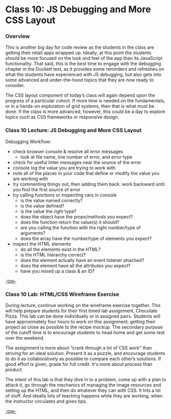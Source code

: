 <a id="top"></a>

# Class 10: JS Debugging and More CSS Layout

### Overview

This is another big day for code review as the students in the class are getting their retail apps wrapped up. Ideally, at this point the students should be more focused on the look and feel of the app than its JavaScript functionality. That said, this is the best time to engage with the debugging chapter in the Duckett text, as it provides some reminders and refreshes on what the students have experienced with JS debugging, but also gets into some advanced and under-the-hood topics that they are now ready to consider.

The CSS layout component of today’s class will again depend upon the progress of a particular cohort. If more time is needed on the fundamentals, or in a hands-on exploration of grid systems, then that is what must be done. If the class is more advanced, however, this could be a day to explore topics such as CSS frameworks or responsive design.

### Class 10 Lecture: JS Debugging and More CSS Layout

Debugging Workflow:
* check browser console & resolve all error messages
  * look at file name, line number of error, and error type
* check for useful linter messages near the source of the error
* console log the value you are trying to work with
* note all of the places in your code that define or modify the value you are working with
* try commenting things out, then adding them back. work backward until you find the first source of error
* try calling functions or inspecting vars in console
  * is the value named correctly?
  * is the value defined?
  * is the value the right type?
  * does the object have the props/methods you expect?
  * does the function return the value(s) it should?
  * are you calling the function with the right number/type of arguments?
  * does the array have the number/type of elements you expect?
* inspect the HTML elements
  * do all the elements exist in the HTML?
  * is the HTML hierarchy correct?
  * does the element actually have an event listener attached?
  * does the element have all the attributes you expect?
  * have you mixed up a class & an ID?

[-top-](#top)

### Class 10 Lab: HTML/CSS Wireframe Exercise

During lecture, continue working on the wireframe exercise together. This will help prepare students for their first timed lab assignment, Chocolate Pizza. This lab can be done individually or in assigned pairs. Students will have approximately four hours to work on this assignment, getting their project as close as possible to the recipe mockup. The secondary purpose of the cutoff time is to encourage students to head home and get some rest over the weekend.

The assignment is more about “crank through a lot of CSS work” than striving for an ideal solution. Present it as a puzzle, and encourage students to do it as collaboratively as possible to compare each other’s solutions. If good effort is given, grade for full credit. It's more about process than product.

The intent of this lab is that they dive in to a problem, come up with a plan to attack it, go through the mechanics of managing the image resources and setting up the HTML, and then do whatever they can with CSS. It hits a lot of stuff. And ideally lots of teaching happens while they are working, when the instructor circulates and gives tips.

[-top-](#top)
